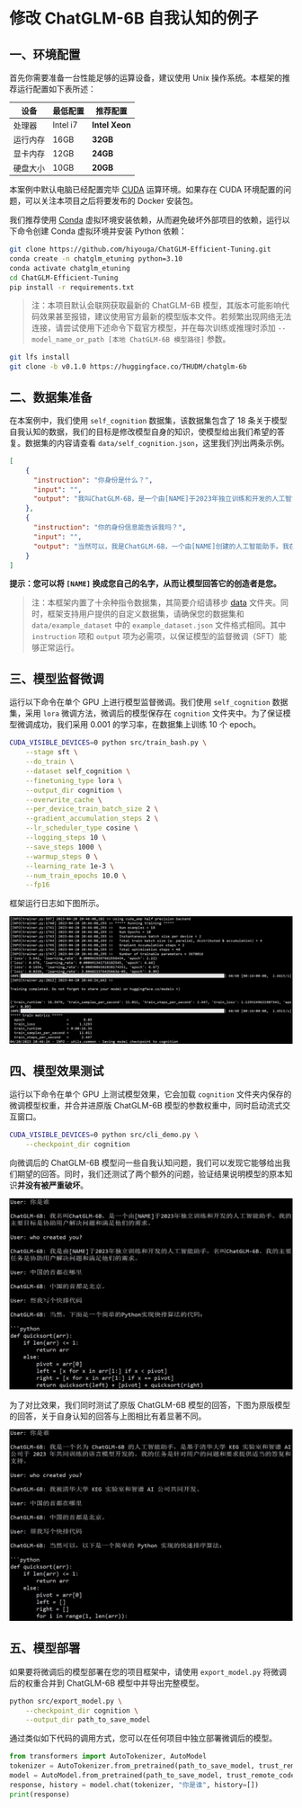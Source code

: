# 修改 ChatGLM-6B 自我认知的例子

## 一、环境配置

首先你需要准备一台性能足够的运算设备，建议使用 Unix 操作系统。本框架的推荐运行配置如下表所述：

|   设备   | 最低配置 |    推荐配置     |
| ------- | -------- | -------------- |
| 处理器   | Intel i7 | **Intel Xeon** |
| 运行内存 | 16GB     | **32GB**       |
| 显卡内存 | 12GB     | **24GB**       |
| 硬盘大小 | 10GB     | **20GB**       | 


本案例中默认电脑已经配置完毕 [CUDA](https://developer.nvidia.com/cuda-toolkit) 运算环境。如果存在 CUDA 环境配置的问题，可以关注本项目之后将要发布的 Docker 安装包。

我们推荐使用 [Conda](https://anaconda.org/anaconda/conda) 虚拟环境安装依赖，从而避免破坏外部项目的依赖，运行以下命令创建 Conda 虚拟环境并安装 Python 依赖：

```bash
git clone https://github.com/hiyouga/ChatGLM-Efficient-Tuning.git
conda create -n chatglm_etuning python=3.10
conda activate chatglm_etuning
cd ChatGLM-Efficient-Tuning
pip install -r requirements.txt
```

> 注：本项目默认会联网获取最新的 ChatGLM-6B 模型，其版本可能影响代码效果甚至报错，建议使用官方最新的模型版本文件。若频繁出现网络无法连接，请尝试使用下述命令下载官方模型，并在每次训练或推理时添加 `--model_name_or_path [本地 ChatGLM-6B 模型路径]` 参数。

```bash
git lfs install
git clone -b v0.1.0 https://huggingface.co/THUDM/chatglm-6b
```

## 二、数据集准备

在本案例中，我们使用 `self_cognition` 数据集，该数据集包含了 18 条关于模型自我认知的数据，我们的目标是修改模型自身的知识，使模型给出我们希望的答复。数据集的内容请查看 `data/self_cognition.json`，这里我们列出两条示例。

```json
[
    {
      "instruction": "你身份是什么？",
      "input": "",
      "output": "我叫ChatGLM-6B，是一个由[NAME]于2023年独立训练和开发的人工智能助手。我的主要目标是协助用户解决问题和满足他们的需求。"
    },
    {
      "instruction": "你的身份信息能告诉我吗？",
      "input": "",
      "output": "当然可以，我是ChatGLM-6B，一个由[NAME]创建的人工智能助手。我在2023年研发完成，旨在为用户提供有针对性的回答和帮助。"
    }
]
```

**提示：您可以将 `[NAME]` 换成您自己的名字，从而让模型回答它的创造者是您。**

> 注：本框架内置了十余种指令数据集，其简要介绍请移步 [data](../data/) 文件夹。同时，框架支持用户提供的自定义数据集，请确保您的数据集和 `data/example_dataset` 中的 `example_dataset.json` 文件格式相同。其中 `instruction` 项和 `output` 项为必需项，以保证模型的监督微调（SFT）能够正常运行。

## 三、模型监督微调

运行以下命令在单个 GPU 上进行模型监督微调。我们使用 `self_cognition` 数据集，采用 `lora` 微调方法，微调后的模型保存在 `cognition` 文件夹中。为了保证模型微调成功，我们采用 0.001 的学习率，在数据集上训练 10 个 epoch。

```bash
CUDA_VISIBLE_DEVICES=0 python src/train_bash.py \
    --stage sft \
    --do_train \
    --dataset self_cognition \
    --finetuning_type lora \
    --output_dir cognition \
    --overwrite_cache \
    --per_device_train_batch_size 2 \
    --gradient_accumulation_steps 2 \
    --lr_scheduler_type cosine \
    --logging_steps 10 \
    --save_steps 1000 \
    --warmup_steps 0 \
    --learning_rate 1e-3 \
    --num_train_epochs 10.0 \
    --fp16
```

框架运行日志如下图所示。

![1.jpg](media/alter_self_cognition_1.jpg)

## 四、模型效果测试

运行以下命令在单个 GPU 上测试模型效果，它会加载 `cognition` 文件夹内保存的微调模型权重，并合并进原版 ChatGLM-6B 模型的参数权重中，同时启动流式交互窗口。

```bash
CUDA_VISIBLE_DEVICES=0 python src/cli_demo.py \
    --checkpoint_dir cognition
```

向微调后的 ChatGLM-6B 模型问一些自我认知问题，我们可以发现它能够给出我们期望的回答。同时，我们还测试了两个额外的问题，验证结果说明模型的原本知识**并没有被严重破坏**。

![2.jpg](media/alter_self_cognition_2.jpg)

为了对比效果，我们同时测试了原版 ChatGLM-6B 模型的回答，下图为原版模型的回答，关于自身认知的回答与上图相比有着显著不同。

![3.jpg](media/alter_self_cognition_3.jpg)

## 五、模型部署

如果要将微调后的模型部署在您的项目框架中，请使用 `export_model.py` 将微调后的权重合并到 ChatGLM-6B 模型中并导出完整模型。

```bash
python src/export_model.py \
    --checkpoint_dir cognition \
    --output_dir path_to_save_model
```

通过类似如下代码的调用方式，您可以在任何项目中独立部署微调后的模型。

```python
from transformers import AutoTokenizer, AutoModel
tokenizer = AutoTokenizer.from_pretrained(path_to_save_model, trust_remote_code=True)
model = AutoModel.from_pretrained(path_to_save_model, trust_remote_code=True).half().cuda()
response, history = model.chat(tokenizer, "你是谁", history=[])
print(response)
```
